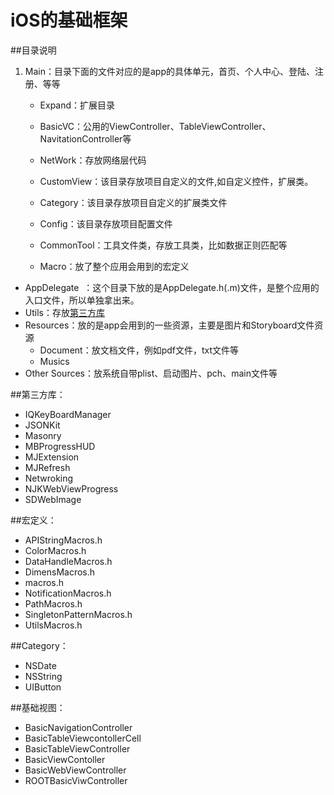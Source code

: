 # iOS的基础框架

##目录说明

1. Main：目录下面的文件对应的是app的具体单元，首页、个人中心、登陆、注册、等等
    * Expand：扩展目录
     
    * BasicVC：公用的ViewController、TableViewController、NavitationController等

    * NetWork：存放网络层代码

    * CustomView：该目录存放项目自定义的文件,如自定义控件，扩展类。

    * Category：该目录存放项目自定义的扩展类文件
    
    * Config：该目录存放项目配置文件
  
    * CommonTool：工具文件类，存放工具类，比如数据正则匹配等

    * Macro：放了整个应用会用到的宏定义

* AppDelegate  ：这个目录下放的是AppDelegate.h(.m)文件，是整个应用的入口文件，所以单独拿出来。
*  Utils：存放[第三方库](#第三方库)
* Resources：放的是app会用到的一些资源，主要是图片和Storyboard文件资源
    * Document：放文档文件，例如pdf文件，txt文件等
    * Musics 
* Other Sources：放系统自带plist、启动图片、pch、main文件等

##第三方库：
   - IQKeyBoardManager
   - JSONKit
   - Masonry
   - MBProgressHUD
   - MJExtension
   - MJRefresh
   - Netwroking
   - NJKWebViewProgress
   - SDWebImage
   
##宏定义：
   - APIStringMacros.h
   - ColorMacros.h
   - DataHandleMacros.h
   - DimensMacros.h
   - macros.h
   - NotificationMacros.h
   - PathMacros.h
   - SingletonPatternMacros.h
   - UtilsMacros.h
   
##Category：
   - NSDate
   - NSString
   - UIButton
   
##基础视图：
   - BasicNavigationController
   - BasicTableViewcontollerCell
   - BasicTableViewController
   - BasicViewContoller
   - BasicWebViewController
   - ROOTBasicViwController
